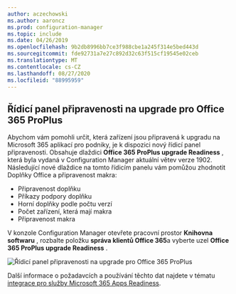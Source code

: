 ```yaml
---
author: aczechowski
ms.author: aaroncz
ms.prod: configuration-manager
ms.topic: include
ms.date: 04/26/2019
ms.openlocfilehash: 9b2db8996bb7ce3f988cbe1a245f314e5bed443d
ms.sourcegitcommit: fde92731a7e27c892d32c63f515cf19545e02ceb
ms.translationtype: MT
ms.contentlocale: cs-CZ
ms.lasthandoff: 08/27/2020
ms.locfileid: "88995959"
---
```

## <a name="office-365-proplus-upgrade-readiness-dashboard"></a><a name="bkmk_o365"></a> Řídicí panel připravenosti na upgrade pro Office 365 ProPlus

<!--4021125-->
Abychom vám pomohli určit, která zařízení jsou připravená k upgradu na Microsoft 365 aplikací pro podniky, je k dispozici nový řídicí panel připravenosti. Obsahuje dlaždici **Office 365 ProPlus upgrade Readiness** , která byla vydaná v Configuration Manager aktuální větev verze 1902. Následující nové dlaždice na tomto řídicím panelu vám pomůžou zhodnotit Doplňky Office a připravenost makra:

- Připravenost doplňku
- Příkazy podpory doplňku
- Horní doplňky podle počtu verzí
- Počet zařízení, která mají makra
- Připravenost makra

V konzole Configuration Manager otevřete pracovní prostor **Knihovna softwaru** , rozbalte položku **správa klientů Office 365**a vyberte uzel **Office 365 ProPlus upgrade Readiness** .

![Řídicí panel připravenosti na upgrade pro Office 365 ProPlus](../../media/4021125-o365-dashboard.png)

Další informace o požadavcích a používání těchto dat najdete v tématu [integrace pro služby Microsoft 365 Apps Readiness](https://docs.microsoft.com/sccm/sum/deploy-use/office-365-dashboard#bkmk_o365_readiness).
